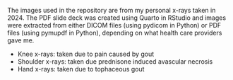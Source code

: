 The images used in the repository are from my personal x-rays taken in 2024. The PDF slide deck was created using Quarto in RStudio and images were extracted from either DICOM files (using pydicom in Python) or PDF files (using pymupdf in Python), depending on what health care providers gave me.

* Knee x-rays: taken due to pain caused by gout
* Shoulder x-rays: taken due prednisone induced avascular necrosis
* Hand x-rays: taken due to tophaceous gout